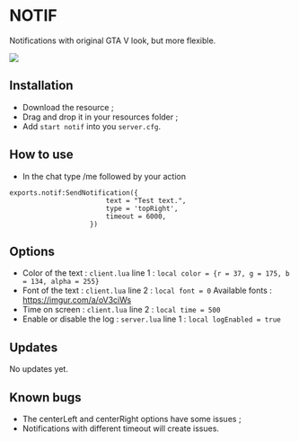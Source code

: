 # NOTIF
Notifications with original GTA V look, but more flexible.

<img src=https://imgur.com/1rd5qwi.png>

## Installation
* Download the resource ;
* Drag and drop it in your resources folder ;
* Add ```start notif``` into you ```server.cfg```.
## How to use
* In the chat type /me followed by your action 
```
exports.notif:SendNotification({
						text = "Test text.",
						type = 'topRight',
						timeout = 6000,
					})
```

## Options 
* Color of the text : ```client.lua``` line 1 : ```local color = {r = 37, g = 175, b = 134, alpha = 255}```
* Font of the text : ```client.lua``` line 2 : ```local font = 0``` Available fonts : https://imgur.com/a/oV3ciWs
* Time on screen : ```client.lua``` line 2 : ```local time = 500```
* Enable or disable the log : ```server.lua``` line 1 : ```local logEnabled = true```

## Updates
No updates yet.

## Known bugs
* The centerLeft and centerRight options have some issues ;
* Notifications with different timeout will create issues.
